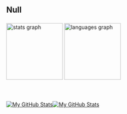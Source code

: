 <h2 align="left">Null</h2>

###

<div align="left">
  <img src="https://github-readme-stats.vercel.app/api?username=sinaf2000&hide_title=false&hide_rank=false&show_icons=true&include_all_commits=true&count_private=true&disable_animations=false&theme=prussian&locale=en&hide_border=false" height="150" alt="stats graph"  />
  <img src="https://github-readme-stats.vercel.app/api/top-langs?username=sinaf2000&locale=en&hide_title=false&layout=compact&card_width=320&langs_count=5&theme=tokyonight&hide_border=false" height="150" alt="languages graph"  />
</div>

###

<br clear="both">

<a href="https://github.com/sinaf2000#gh-light-mode-only"><img src="https://raw.githubusercontent.com/sinaf2000/sinaf2000/output/github-contribution-grid-snake-default.svg#gh-light-mode-only" alt="My GitHub Stats"/></a><a href="https://github.com/sinaf2000#gh-dark-mode-only"><img src="https://raw.githubusercontent.com/sinaf2000/sinaf2000/output/github-contribution-grid-snake-dark.svg#gh-dark-mode-only" alt="My GitHub Stats"/></a>

###
